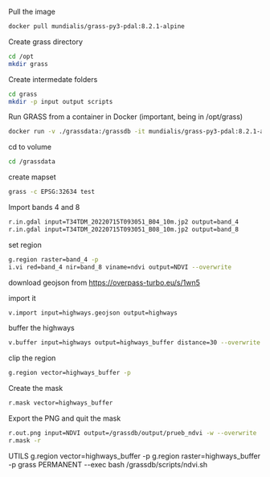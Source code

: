 Pull the image
 ```bash 
docker pull mundialis/grass-py3-pdal:8.2.1-alpine
```
Create grass directory
 ```bash 
cd /opt
mkdir grass
```
Create intermedate folders
 ```bash 
cd grass
mkdir -p input output scripts
```

Run GRASS from a container in Docker
(important, being in /opt/grass)
 ```bash 
docker run -v ./grassdata:/grassdb -it mundialis/grass-py3-pdal:8.2.1-alpine bash
```

cd to volume
 ```bash 
cd /grassdata
```

create mapset

 ```bash 
grass -c EPSG:32634 test
```


Import bands 4 and 8
 ```bash 
r.in.gdal input=T34TDM_20220715T093051_B04_10m.jp2 output=band_4
r.in.gdal input=T34TDM_20220715T093051_B08_10m.jp2 output=band_8
```

set region
 ```bash 
g.region raster=band_4 -p
i.vi red=band_4 nir=band_8 viname=ndvi output=NDVI --overwrite
```

download geojson from https://overpass-turbo.eu/s/1wn5

import it
```bash 
v.import input=highways.geojson output=highways
```

buffer the highways
```bash 
v.buffer input=highways output=highways_buffer distance=30 --overwrite
```

clip the region
```bash 
g.region vector=highways_buffer -p
```
Create the mask
```bash 
r.mask vector=highways_buffer
```

Export the PNG and quit the mask
```bash 
r.out.png input=NDVI output=/grassdb/output/prueb_ndvi -w --overwrite
r.mask -r
```






UTILS
g.region vector=highways_buffer -p
g.region raster=highways_buffer -p
grass PERMANENT --exec bash /grassdb/scripts/ndvi.sh
